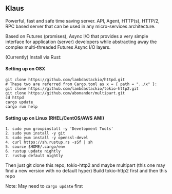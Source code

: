 ## Klaus
Powerful, fast and safe time saving server. API, Agent, HTTP(s), HTTP/2, RPC based server that can be used in any micro-services architecture.

Based on Futures (promises), Async I/O that provides a very simple interface for application (server) developers while abstracting away the complex multi-threaded Futures Async I/O layers.

(Currently) Install via Rust:
#### Setting up on OSX
```
git clone https://github.com/lambdastackio/httpd.git
# These two are referred from Cargo.toml as x = { path = "../x" }:
git clone https://github.com/lambdastackio/tokio-http2.git
git clone https://github.com/abonander/multipart.git
cd httpd
cargo update
cargo run help
```

#### Setting up on Linux (RHEL/CentOS/AWS AMI)
```
1. sudo yum groupinstall -y 'Development Tools'
2. sudo yum install -y git
3. sudo yum install -y openssl-devel
4. curl https://sh.rustup.rs -sSf | sh
5. source $HOME/.cargo/env
6. rustup update nightly
7. rustup default nightly
```
Then just git clone this repo, tokio-http2 and maybe multipart (this one may find a new version with no default hyper)
Build tokio-http2 first and then this repo

Note: May need to `cargo update` first
